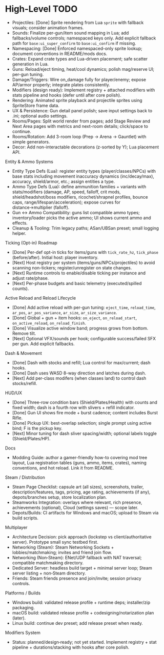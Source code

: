 High-Level TODO
===============

- Projectiles: [Done] Sprite rendering from Lua `sprite` with fallback visuals; consider animation frames.
- Sounds: Finalize per-gun/item sound mapping in Lua; add fallbacks/volume controls; namespaced keys only. Add explicit fallback path for `base:ui_super_confirm` to `base:ui_confirm` if missing.
- Namespacing: [Done] Enforced namespaced-only sprite lookup; document conventions in README/mods docs.
- Crates: Expand crate types and Lua-driven placement; safe scatter generation in Lua.
- Guns: Reload/eject timing, heat/cool dynamics; polish mag/reserve UI; per-gun tuning.
- Damage/Triggers: Wire on_damage fully for player/enemy; expose AP/armor properly; integrate plates consistently.
- Modifiers (design ready): Implement registry + attached modifiers with stats pipeline and hooks (defer until after core polish).
- Rendering: Animated sprite playback and projectile sprites using SpriteStore frame data.
- UX & Persistence: Gun detail panel polish; save input settings back to .ini; optional audio settings.
- Rooms/Pages: Split world render from pages; add Stage Review and Next Area pages with metrics and next-room details; click/space to continue.
- Rooms/Rotation: Add 3-room loop (Prep → Arena → Gauntlet) with simple generators.
- Decor: Add non-interactable decorations (z-sorted by Y); Lua placement API.

Entity & Ammo Systems
- Entity Type Defs (Lua): register entity types (player/classes/NPCs) with base stats including movement inaccuracy dynamics (inc/decay/max), accuracy, shield/armor, etc.; assign entities a type.
- Ammo Type Defs (Lua): define ammunition families + variants with stats/modifiers (damage, AP, speed, falloff, crit mods, shield/headshot/boss modifiers, ricochet/shrapnel profiles, bounce caps, range/lifespan/acceleration); expose curves for distance→multiplier (falloff).
- Gun ↔ Ammo Compatibility: guns list compatible ammo types; inventory/loader picks the active ammo; UI shows current ammo and effects.
- Cleanup & Tooling: Trim legacy paths; ASan/UBSan preset; small logging helper.

Ticking (Opt-in) Roadmap
- [Done] Per-def opt-in ticks for items/guns with `tick_rate_hz`, `tick_phase` (before/after). Initial host: player inventory.
- [Next] Host registry per system (items/guns/NPCs/projectiles) to avoid scanning non-tickers; register/unregister on state changes.
- [Next] Runtime controls to enable/disable ticking per instance and adjust rate/phase.
- [Next] Per-phase budgets and basic telemetry (executed/spilled counts).

Active Reload and Reload Lifecycle
- [Done] Add active reload with per-gun tuning: `eject_time`, `reload_time`, `ar_pos`, `ar_pos_variance`, `ar_size`, `ar_size_variance`.
- [Done] Global + gun + item hooks: `on_eject`, `on_reload_start`, `on_active_reload`, `on_reload_finish`.
- [Done] Visualize active window band; progress grows from bottom. Remove tilt.
- [Next] Optional VFX/sounds per hook; configurable success/failed SFX per gun. Add explicit fallbacks.

Dash & Movement
- [Done] Dash with stocks and refill; Lua control for max/current; dash hooks.
- [Done] Dash uses WASD 8-way direction and latches during dash.
- [Next] Add per-class modifers (when classes land) to control dash stocks/refill.

HUD/UX
- [Done] Three-row condition bars (Shield/Plates/Health) with counts and fixed width; dash is a fourth row with slivers + refill indicator.
- [Done] Gun UI shows fire mode + burst cadence; content includes Burst Rifle.
- [Done] Pickup UX: best-overlap selection; single prompt using active bind; F is the pickup key.
- [Next] Minor tuning for dash sliver spacing/width; optional labels toggle (Shield/Plates/HP).

Docs
- Modding Guide: author a gamer-friendly how-to covering mod tree layout, Lua registration tables (guns, ammo, items, crates), naming conventions, and hot reload. Link it from README.

Steam / Distribution
- Steam Page Checklist: capsule art (all sizes), screenshots, trailer, description/features, tags, pricing, age rating, achievements (if any), depots/branches setup, store localization plan.
- Steamworks Integration: overlays where relevant, rich presence, achievements (optional), Cloud (settings saves) — scope later.
- Depots/Builds: CI artifacts for Windows and macOS; upload to Steam via build scripts.

Multiplayer
- Architecture Decision: pick approach (lockstep vs client/authoritative server). Prototype small sync testbed first.
- Networking (Steam): Steam Networking Sockets + lobbies/matchmaking; invites and friend join flow.
- Networking (Non‑Steam): ENet/UDP fallback with NAT traversal; compatible matchmaking directory.
- Dedicated Server: headless build target + minimal server loop; Steam server listing + non‑Steam directory.
- Friends: Steam friends presence and join/invite; session privacy controls.

Platforms / Builds
- Windows build: validated release profile + runtime deps; installer/zip packaging.
- macOS build: validated release profile + codesigning/notarization plan (later).
- Linux build: continue dev preset; add release preset when ready.

Modifiers System
- Status: planned/design‑ready; not yet started. Implement registry + stat pipeline + durations/stacking with hooks after core polish.
